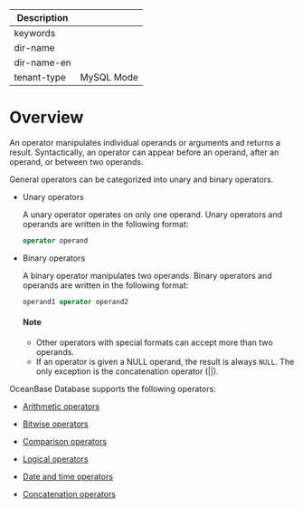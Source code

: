 | Description   |                 |
|---------------|-----------------|
| keywords      |                 |
| dir-name      |                 |
| dir-name-en   |                 |
| tenant-type   | MySQL Mode      |

# Overview

An operator manipulates individual operands or arguments and returns a result. Syntactically, an operator can appear before an operand, after an operand, or between two operands.

General operators can be categorized into unary and binary operators.

* Unary operators

   A unary operator operates on only one operand. Unary operators and operands are written in the following format:

   ```sql
   operator operand
   ```

* Binary operators

   A binary operator manipulates two operands. Binary operators and operands are written in the following format:

   ```sql
   operand1 operator operand2
   ```

  <main id="notice" type='explain'>
    <h4>Note</h4>
    <ul>
    <li>Other operators with special formats can accept more than two operands. </li>
    <li>If an operator is given a NULL operand, the result is always <code>NULL</code>. The only exception is the concatenation operator (||). </li>
    </ul>
  </main>

OceanBase Database supports the following operators:

* [Arithmetic operators](../200.operator-of-mysql-mode/300.arithmetic-operators-of-mysql-mode.md)

* [Bitwise operators](../200.operator-of-mysql-mode/400.bitwise-operators-of-mysql-mode.md)

* [Comparison operators](../200.operator-of-mysql-mode/500.comparison-operators-of-mysql-mode.md)

* [Logical operators](../200.operator-of-mysql-mode/600.logical-operators-of-mysql-mode.md)

* [Date and time operators](../200.operator-of-mysql-mode/800.date-and-time-operators-of-mysql-mode.md)

* [Concatenation operators](../200.operator-of-mysql-mode/900.character-concatenation-operators-of-mysql-mode.md)
